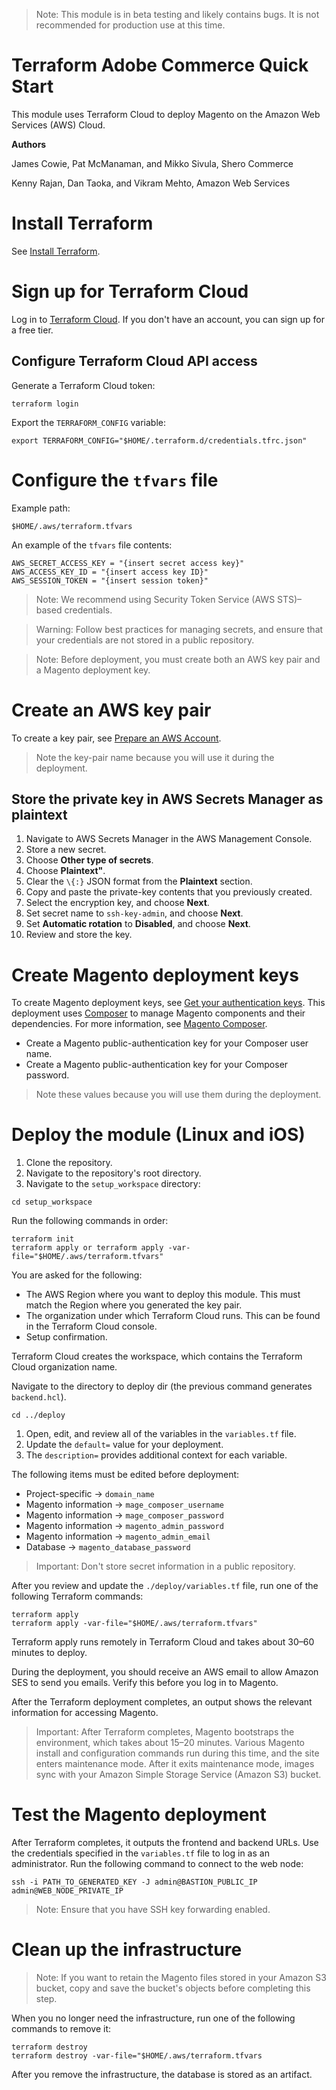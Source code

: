 > Note: This module is in beta testing and likely contains bugs. It is not recommended for production use at this time.

# Terraform Adobe Commerce Quick Start
This module uses Terraform Cloud to deploy Magento on the Amazon Web Services (AWS) Cloud.

**Authors**

James Cowie, Pat McManaman, and Mikko Sivula, Shero Commerce

Kenny Rajan, Dan Taoka, and Vikram Mehto, Amazon Web Services

# Install Terraform
See [Install Terraform](https://learn.hashicorp.com/tutorials/terraform/install-cli).

# Sign up for Terraform Cloud
Log in to [Terraform Cloud](https://app.terraform.io/signup/account). If you don't have an account, you can sign up for a free tier.

## Configure Terraform Cloud API access

Generate a Terraform Cloud token:

```
terraform login
```

Export the `TERRAFORM_CONFIG` variable:

```
export TERRAFORM_CONFIG="$HOME/.terraform.d/credentials.tfrc.json"
```

# Configure the `tfvars` file

Example path:

```
$HOME/.aws/terraform.tfvars
```

An example of the `tfvars` file contents:

```
AWS_SECRET_ACCESS_KEY = "{insert secret access key}"
AWS_ACCESS_KEY_ID = "{insert access key ID}"
AWS_SESSION_TOKEN = "{insert session token}"
```

> Note: We recommend using Security Token Service (AWS STS)–based credentials.

> Warning: Follow best practices for managing secrets, and ensure that your credentials are not stored in a public repository.

> Note: Before deployment, you must create both an AWS key pair and a Magento deployment key.

# Create an AWS key pair
To create a key pair, see [Prepare an AWS Account](https://docs.aws.amazon.com/quickstart/latest/magento/step1.html).

> Note the key-pair name because you will use it during the deployment.

## Store the private key in AWS Secrets Manager as plaintext

1. Navigate to AWS Secrets Manager in the AWS Management Console.
2. Store a new secret.
3. Choose **Other type of secrets**.
4. Choose **Plaintext"**.
5. Clear the `\{:}` JSON format from the **Plaintext** section.
6. Copy and paste the private-key contents that you previously created.
7. Select the encryption key, and choose **Next**. 
8. Set secret name to `ssh-key-admin`, and choose **Next**.
9. Set **Automatic rotation** to **Disabled**, and choose **Next**.
10. Review and store the key.

# Create Magento deployment keys

To create Magento deployment keys, see [Get your authentication keys](https://devdocs.magento.com/guides/v2.4/install-gde/prereq/connect-auth.html). This deployment uses [Composer](https://getcomposer.org/) to manage Magento components and their dependencies. For more information, see [Magento Composer](https://devdocs.magento.com/guides/v2.4/extension-dev-guide/intro/intro-composer.html).

* Create a Magento public-authentication key for your Composer user name.
* Create a Magento public-authentication key for your Composer password.

> Note these values because you will use them during the deployment.

# Deploy the module (Linux and iOS)

1. Clone the repository.
2. Navigate to the repository's root directory.
3. Navigate to the `setup_workspace` directory:

```
cd setup_workspace
```

Run the following commands in order:

```
terraform init
terraform apply or terraform apply -var-file="$HOME/.aws/terraform.tfvars"
```

You are asked for the following:
* The AWS Region where you want to deploy this module. This must match the Region where you generated the key pair.
* The organization under which Terraform Cloud runs. This can be found in the Terraform Cloud console.
* Setup confirmation.

Terraform Cloud creates the workspace, which contains the Terraform Cloud organization name.

Navigate to the directory to deploy dir (the previous command generates `backend.hcl`).

```
cd ../deploy
```

1. Open, edit, and review all of the variables in the `variables.tf` file.
2. Update the `default=` value for your deployment.
3. The `description=` provides additional context for each variable.

The following items must be edited before deployment:

* Project-specific -> `domain_name`
* Magento information -> `mage_composer_username`
* Magento information -> `mage_composer_password`
* Magento information -> `magento_admin_password`
* Magento information -> `magento_admin_email`
* Database -> `magento_database_password`

> Important: Don't store secret information in a public repository.

After you review and update the `./deploy/variables.tf` file, run one of the following Terraform commands:

```
terraform apply
terraform apply -var-file="$HOME/.aws/terraform.tfvars"
```

Terraform apply runs remotely in Terraform Cloud and takes about 30–60 minutes to deploy.

During the deployment, you should receive an AWS email to allow Amazon SES to send you emails. Verify this before you log in to Magento.

After the Terraform deployment completes, an output shows the relevant information for accessing Magento.

> Important: After Terraform completes, Magento bootstraps the environment, which takes about 15–20 minutes. Various Magento install and configuration commands run during this time, and the site enters maintenance mode. After it exits maintenance mode, images sync with your Amazon Simple Storage Service (Amazon S3) bucket.


# Test the Magento deployment
After Terraform completes, it outputs the frontend and backend URLs. Use the credentials specified in the `variables.tf` file to log in as an administrator. Run the following command to connect to the web node:

```
ssh -i PATH_TO_GENERATED_KEY -J admin@BASTION_PUBLIC_IP admin@WEB_NODE_PRIVATE_IP
```

> Note: Ensure that you have SSH key forwarding enabled.

# Clean up the infrastructure

> Note: If you want to retain the Magento files stored in your Amazon S3 bucket, copy and save the bucket's objects before completing this step.

When you no longer need the infrastructure, run one of the following commands to remove it:

```
terraform destroy
terraform destroy -var-file="$HOME/.aws/terraform.tfvars
```

After you remove the infrastructure, the database is stored as an artifact.
